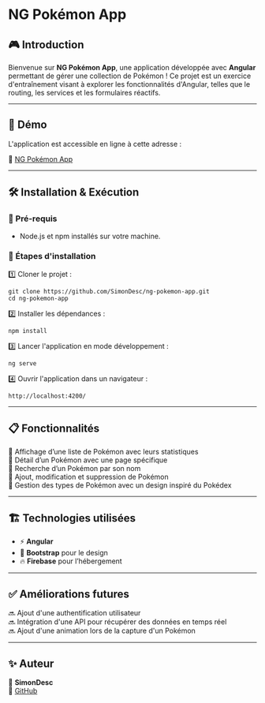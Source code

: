 # NG Pokémon App

## 🎮 Introduction

Bienvenue sur **NG Pokémon App**, une application développée avec **Angular** permettant de gérer une collection de Pokémon !
Ce projet est un exercice d'entraînement visant à explorer les fonctionnalités d'Angular, telles que le routing, les services et les formulaires réactifs.

---

## 🌟 Démo

L'application est accessible en ligne à cette adresse :

🔗 [NG Pokémon App](https://ng-pokemon-app-38239.web.app/)

---

## 🛠️ Installation & Exécution

### 📌 Pré-requis

- Node.js et npm installés sur votre machine.

### 🚀 Étapes d'installation

1️⃣ Cloner le projet :

```shell
git clone https://github.com/SimonDesc/ng-pokemon-app.git
cd ng-pokemon-app
```

2️⃣ Installer les dépendances :

```shell
npm install
```

3️⃣ Lancer l'application en mode développement :

```shell
ng serve
```

4️⃣ Ouvrir l'application dans un navigateur :

```
http://localhost:4200/
```

---

## 📋 Fonctionnalités

🔹 Affichage d’une liste de Pokémon avec leurs statistiques  
🔹 Détail d’un Pokémon avec une page spécifique  
🔹 Recherche d’un Pokémon par son nom  
🔹 Ajout, modification et suppression de Pokémon  
🔹 Gestion des types de Pokémon avec un design inspiré du Pokédex  

---

## 🏗️ Technologies utilisées

- ⚡ **Angular**
- 🎨 **Bootstrap** pour le design
- 🔥 **Firebase** pour l’hébergement

---

## ✅ Améliorations futures

🔜 Ajout d'une authentification utilisateur  
🔜 Intégration d'une API pour récupérer des données en temps réel  
🔜 Ajout d'une animation lors de la capture d'un Pokémon  

---

## ✨ Auteur

👤 **SimonDesc**  
📌 [GitHub](https://github.com/SimonDesc)
